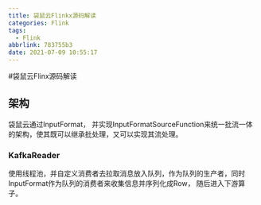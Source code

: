 ```yaml
---
title: 袋鼠云Flinkx源码解读
categories: Flink
tags:
  - Flink
abbrlink: 783755b3
date: 2021-07-09 10:55:17
---
```



#袋鼠云Flinx源码解读 

## 架构

袋鼠云通过InputFormat， 并实现InputFormatSourceFunction来统一批流一体的架构，使其既可以继承批处理，又可以实现其流处理。

### KafkaReader

使用线程池，并自定义消费者去拉取消息放入队列，作为队列的生产者，同时InputFormat作为队列的消费者来收集信息并序列化成Row， 随后进入下游算子。 








